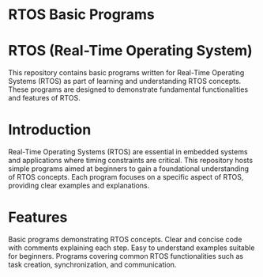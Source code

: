 # RTOS Basic Programs

#  RTOS (Real-Time Operating System)

This repository contains basic programs written for Real-Time Operating Systems (RTOS) as part of learning and understanding RTOS concepts. These programs are designed to    demonstrate fundamental functionalities and features of RTOS.

# Introduction

Real-Time Operating Systems (RTOS) are essential in embedded systems and applications where timing constraints are critical. This repository hosts simple programs aimed at beginners to gain a foundational understanding of RTOS concepts. Each program focuses on a specific aspect of RTOS, providing clear examples and explanations.

# Features

Basic programs demonstrating RTOS concepts.
Clear and concise code with comments explaining each step.
Easy to understand examples suitable for beginners.
Programs covering common RTOS functionalities such as task creation, synchronization, and communication.
